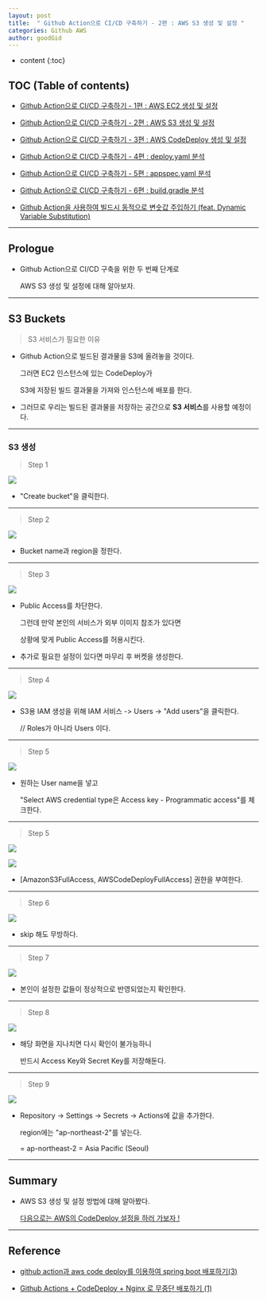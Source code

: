 ```yaml
---
layout: post
title:  " Github Action으로 CI/CD 구축하기 - 2편 : AWS S3 생성 및 설정 "
categories: Github AWS
author: goodGid
---
```

* content
{:toc}

## TOC (Table of contents)

* [Github Action으로 CI/CD 구축하기 - 1편 : AWS EC2 생성 및 설정]({{site.url}}/Github-Action-CI-CD-AWS-EC2/)

* [Github Action으로 CI/CD 구축하기 - 2편 : AWS S3 생성 및 설정]({{site.url}}/Github-Action-CI-CD-AWS-S3/)

* [Github Action으로 CI/CD 구축하기 - 3편 : AWS CodeDeploy 생성 및 설정]({{site.url}}/Github-Action-CI-CD-AWS-CodeDeploy/)

* [Github Action으로 CI/CD 구축하기 - 4편 : deploy.yaml 분석]({{site.url}}/Github-Action-CI-CD-Workflows/)

* [Github Action으로 CI/CD 구축하기 - 5편 : appspec.yaml 분석]({{site.url}}/Github-Action-CI-CD-CodeDeploy-App-Spec-File/)

* [Github Action으로 CI/CD 구축하기 - 6편 : build.gradle 분석]({{site.url}}/Github-Action-CI-CD-Build-Gradle-File/)

* [Github Action을 사용하여 빌드시 동적으로 변숫값 주입하기 (feat. Dynamic Variable Substitution)]({{site.url}}/Github-Action-Dynamic-Variable-Substitution/)



---

## Prologue

* Github Action으로 CI/CD 구축을 위한 두 번째 단계로

  AWS S3 생성 및 설정에 대해 알아보자.

---

## S3 Buckets

> S3 서비스가 필요한 이유

* Github Action으로 빌드된 결과물을 S3에 올려놓을 것이다.

  그러면 EC2 인스턴스에 있는 CodeDeploy가

  S3에 저장된 빌드 결과물을 가져와 인스턴스에 배포를 한다. 

* 그러므로 우리는 빌드된 결과물을 저장하는 공간으로 **S3 서비스**를 사용할 예정이다.


---

### S3 생성

> Step 1 

![](/assets/img/github/Github-Action-CI-CD-AWS-S3_1.png)

* "Create bucket"을 클릭한다.

---

> Step 2

![](/assets/img/github/Github-Action-CI-CD-AWS-S3_2.png)

* Bucket name과 region을 정한다.


---

> Step 3

![](/assets/img/github/Github-Action-CI-CD-AWS-S3_3.png)

* Public Access를 차단한다.

  그런데 만약 본인의 서비스가 외부 이미지 참조가 있다면 

  상황에 맞게 Public Access를 허용시킨다.

* 추가로 필요한 설정이 있다면 마무리 후 버켓을 생성한다.

---

> Step 4

![](/assets/img/github/Github-Action-CI-CD-AWS-S3_4.png)

* S3용 IAM 생성을 위해 IAM 서비스 -> Users -> "Add users"을 클릭한다.

  // Roles가 아니라 Users 이다.

---

> Step 5

![](/assets/img/github/Github-Action-CI-CD-AWS-S3_5.png)

* 원하는 User name을 넣고 

  "Select AWS credential type은 Access key - Programmatic access"를 체크한다.

---


> Step 5

![](/assets/img/github/Github-Action-CI-CD-AWS-S3_6.png)

![](/assets/img/github/Github-Action-CI-CD-AWS-S3_7.png)

* [AmazonS3FullAccess, AWSCodeDeployFullAccess] 권한을 부여한다.

---

> Step 6

![](/assets/img/github/Github-Action-CI-CD-AWS-S3_8.png)

* skip 해도 무방하다.

---

> Step 7

![](/assets/img/github/Github-Action-CI-CD-AWS-S3_9.png)

* 본인이 설정한 값들이 정상적으로 반영되었는지 확인한다.

---

> Step 8

![](/assets/img/github/Github-Action-CI-CD-AWS-S3_10.png)

* 해당 화면을 지나치면 다시 확인이 불가능하니 
  
  반드시 Access Key와 Secret Key를 저장해둔다.

---

> Step 9

![](/assets/img/github/Github-Action-CI-CD-AWS-S3_11.png)

* Repository -> Settings -> Secrets -> Actions에 값을 추가한다.

  region에는 "ap-northeast-2"를 넣는다.

  = ap-northeast-2 = Asia Pacific (Seoul)


---

## Summary

* AWS S3 생성 및 설정 방법에 대해 알아봤다.

  [다음으로는 AWS의 CodeDeploy 설정을 하러 가보자 !]({{site.url}}/Github-Action-CI-CD-AWS-CodeDeploy/)

---

## Reference

* [github action과 aws code deploy를 이용하여 spring boot 배포하기(3)](https://isntyet.github.io/deploy/github-action%EA%B3%BC-aws-code-deploy%EB%A5%BC-%EC%9D%B4%EC%9A%A9%ED%95%98%EC%97%AC-spring-boot-%EB%B0%B0%ED%8F%AC%ED%95%98%EA%B8%B0(3))

* [Github Actions + CodeDeploy + Nginx 로 무중단 배포하기 (1)](https://wbluke.tistory.com/39)